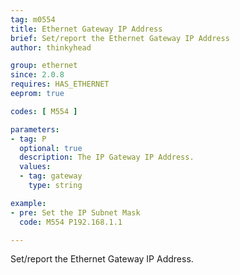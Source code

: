 ```yaml
---
tag: m0554
title: Ethernet Gateway IP Address
brief: Set/report the Ethernet Gateway IP Address
author: thinkyhead

group: ethernet
since: 2.0.8
requires: HAS_ETHERNET
eeprom: true

codes: [ M554 ]

parameters:
- tag: P
  optional: true
  description: The IP Gateway IP Address.
  values:
  - tag: gateway
    type: string

example:
- pre: Set the IP Subnet Mask
  code: M554 P192.168.1.1

---
```


Set/report the Ethernet Gateway IP Address.
